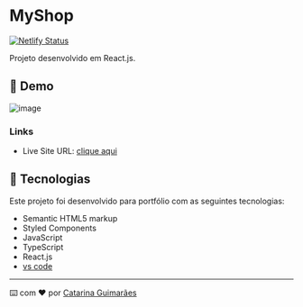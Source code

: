 # MyShop
[![Netlify Status](https://api.netlify.com/api/v1/badges/91f3eca4-970e-4023-938c-78c60d92dbc8/deploy-status)](https://app.netlify.com/sites/adamyshop/deploys)

Projeto desenvolvido em React.js.

## 👀 Demo

![image](https://github.com/user-attachments/assets/a7dc0d4e-fe97-45c8-8731-8c0b92505204)


### Links

- Live Site URL: [clique aqui](https://adamyshop.netlify.app/)

## 🚀 Tecnologias

Este projeto foi desenvolvido para portfólio com as seguintes tecnologias:

- Semantic HTML5 markup
- Styled Components
- JavaScript
- TypeScript
- React.js
- [vs code](https://code.visualstudio.com/download)

---

⌨️ com ❤️ por [Catarina Guimarães](https://github.com/catarinaguima) 
